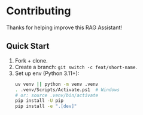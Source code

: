 # Contributing

Thanks for helping improve this RAG Assistant!

## Quick Start
1. Fork + clone.
2. Create a branch: `git switch -c feat/short-name`.
3. Set up env (Python 3.11+):
   ```bash
   uv venv || python -m venv .venv
   . .venv/Scripts/Activate.ps1  # Windows
   # or: source .venv/bin/activate
   pip install -U pip
   pip install -e ".[dev]"
